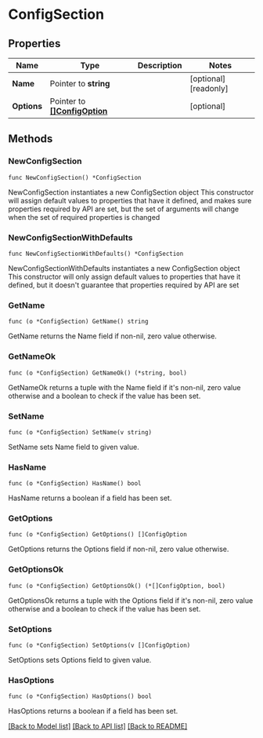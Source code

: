 # ConfigSection

## Properties

Name | Type | Description | Notes
------------ | ------------- | ------------- | -------------
**Name** | Pointer to **string** |  | [optional] [readonly] 
**Options** | Pointer to [**[]ConfigOption**](ConfigOption.md) |  | [optional] 

## Methods

### NewConfigSection

`func NewConfigSection() *ConfigSection`

NewConfigSection instantiates a new ConfigSection object
This constructor will assign default values to properties that have it defined,
and makes sure properties required by API are set, but the set of arguments
will change when the set of required properties is changed

### NewConfigSectionWithDefaults

`func NewConfigSectionWithDefaults() *ConfigSection`

NewConfigSectionWithDefaults instantiates a new ConfigSection object
This constructor will only assign default values to properties that have it defined,
but it doesn't guarantee that properties required by API are set

### GetName

`func (o *ConfigSection) GetName() string`

GetName returns the Name field if non-nil, zero value otherwise.

### GetNameOk

`func (o *ConfigSection) GetNameOk() (*string, bool)`

GetNameOk returns a tuple with the Name field if it's non-nil, zero value otherwise
and a boolean to check if the value has been set.

### SetName

`func (o *ConfigSection) SetName(v string)`

SetName sets Name field to given value.

### HasName

`func (o *ConfigSection) HasName() bool`

HasName returns a boolean if a field has been set.

### GetOptions

`func (o *ConfigSection) GetOptions() []ConfigOption`

GetOptions returns the Options field if non-nil, zero value otherwise.

### GetOptionsOk

`func (o *ConfigSection) GetOptionsOk() (*[]ConfigOption, bool)`

GetOptionsOk returns a tuple with the Options field if it's non-nil, zero value otherwise
and a boolean to check if the value has been set.

### SetOptions

`func (o *ConfigSection) SetOptions(v []ConfigOption)`

SetOptions sets Options field to given value.

### HasOptions

`func (o *ConfigSection) HasOptions() bool`

HasOptions returns a boolean if a field has been set.


[[Back to Model list]](../README.md#documentation-for-models) [[Back to API list]](../README.md#documentation-for-api-endpoints) [[Back to README]](../README.md)


